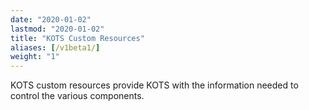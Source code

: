 ```yaml
---
date: "2020-01-02"
lastmod: "2020-01-02"
title: "KOTS Custom Resources"
aliases: [/v1beta1/]
weight: "1"
---
```


KOTS custom resources provide KOTS with the information needed to control the various components.
